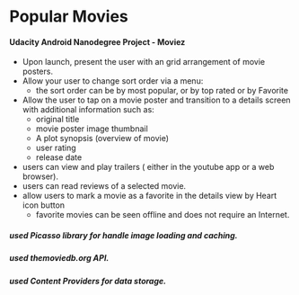 # Popular Movies

#### Udacity Android Nanodegree Project - Moviez



* Upon launch, present the user with an grid arrangement of movie posters.
* Allow your user to change sort order via a menu:
    * the sort order can be by most popular, or by top rated or by Favorite
* Allow the user to tap on a movie poster and transition to a details screen with additional information such as:
    * original title
    * movie poster image thumbnail
    * A plot synopsis (overview of movie)
    * user rating 
    * release date
* users can view and play trailers ( either in the youtube app or a web browser).
* users can read reviews of a selected movie.
* allow users to mark a movie as a favorite in the details view by Heart icon button
    * favorite movies  can be seen offline and does not require an Internet.



##### used Picasso library for handle image loading and caching.
##### used  themoviedb.org API.
##### used Content Providers for data storage.
 


    


